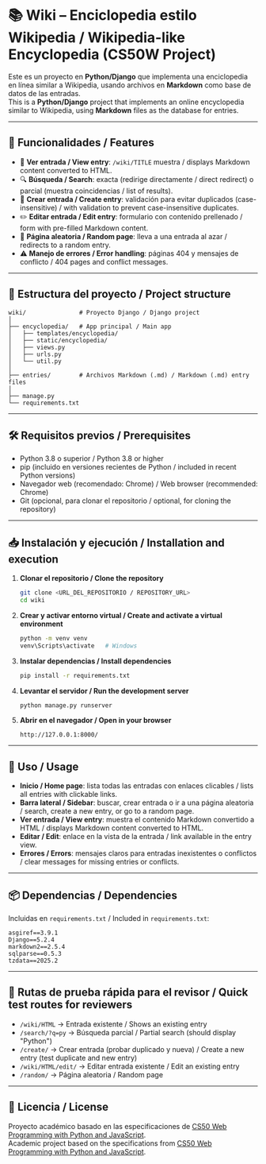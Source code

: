 # 📚 Wiki – Enciclopedia estilo Wikipedia / Wikipedia-like Encyclopedia (CS50W Project)

Este es un proyecto en **Python/Django** que implementa una enciclopedia en línea similar a Wikipedia, usando archivos en **Markdown** como base de datos de las entradas.  
This is a **Python/Django** project that implements an online encyclopedia similar to Wikipedia, using **Markdown** files as the database for entries.

---

## 🚀 Funcionalidades / Features

- 📄 **Ver entrada / View entry**: `/wiki/TITLE` muestra / displays Markdown content converted to HTML.
- 🔍 **Búsqueda / Search**: exacta (redirige directamente / direct redirect) o parcial (muestra coincidencias / list of results).
- 📝 **Crear entrada / Create entry**: validación para evitar duplicados (case-insensitive) / with validation to prevent case-insensitive duplicates.
- ✏️ **Editar entrada / Edit entry**: formulario con contenido prellenado / form with pre-filled Markdown content.
- 🎲 **Página aleatoria / Random page**: lleva a una entrada al azar / redirects to a random entry.
- ⚠️ **Manejo de errores / Error handling**: páginas 404 y mensajes de conflicto / 404 pages and conflict messages.

---

## 📂 Estructura del proyecto / Project structure

```
wiki/               # Proyecto Django / Django project
│
├── encyclopedia/   # App principal / Main app
│   ├── templates/encyclopedia/
│   ├── static/encyclopedia/
│   ├── views.py
│   ├── urls.py
│   └── util.py
│
├── entries/        # Archivos Markdown (.md) / Markdown (.md) entry files
│
├── manage.py
└── requirements.txt
```

---

## 🛠️ Requisitos previos / Prerequisites

- Python 3.8 o superior / Python 3.8 or higher
- pip (incluido en versiones recientes de Python / included in recent Python versions)
- Navegador web (recomendado: Chrome) / Web browser (recommended: Chrome)
- Git (opcional, para clonar el repositorio / optional, for cloning the repository)

---

## 📥 Instalación y ejecución / Installation and execution

1. **Clonar el repositorio / Clone the repository**
   ```bash
   git clone <URL_DEL_REPOSITORIO / REPOSITORY_URL>
   cd wiki
   ```

2. **Crear y activar entorno virtual / Create and activate a virtual environment**
   ```bash
   python -m venv venv
   venv\Scripts\activate   # Windows
   ```

3. **Instalar dependencias / Install dependencies**
   ```bash
   pip install -r requirements.txt
   ```

4. **Levantar el servidor / Run the development server**
   ```bash
   python manage.py runserver
   ```

5. **Abrir en el navegador / Open in your browser**
   ```
   http://127.0.0.1:8000/
   ```

---

## 📄 Uso / Usage

- **Inicio / Home page**: lista todas las entradas con enlaces clicables / lists all entries with clickable links.
- **Barra lateral / Sidebar**: buscar, crear entrada o ir a una página aleatoria / search, create a new entry, or go to a random page.
- **Ver entrada / View entry**: muestra el contenido Markdown convertido a HTML / displays Markdown content converted to HTML.
- **Editar / Edit**: enlace en la vista de la entrada / link available in the entry view.
- **Errores / Errors**: mensajes claros para entradas inexistentes o conflictos / clear messages for missing entries or conflicts.

---

## 📦 Dependencias / Dependencies

Incluidas en `requirements.txt` / Included in `requirements.txt`:
```
asgiref==3.9.1
Django==5.2.4
markdown2==2.5.4
sqlparse==0.5.3
tzdata==2025.2
```

---

## 🧪 Rutas de prueba rápida para el revisor / Quick test routes for reviewers

- `/wiki/HTML` → Entrada existente / Shows an existing entry
- `/search/?q=py` → Búsqueda parcial / Partial search (should display "Python")
- `/create/` → Crear entrada (probar duplicado y nueva) / Create a new entry (test duplicate and new entry)
- `/wiki/HTML/edit/` → Editar entrada existente / Edit an existing entry
- `/random/` → Página aleatoria / Random page

---

## 📜 Licencia / License

Proyecto académico basado en las especificaciones de [CS50 Web Programming with Python and JavaScript](https://cs50.harvard.edu/web/).  
Academic project based on the specifications from [CS50 Web Programming with Python and JavaScript](https://cs50.harvard.edu/web/).
